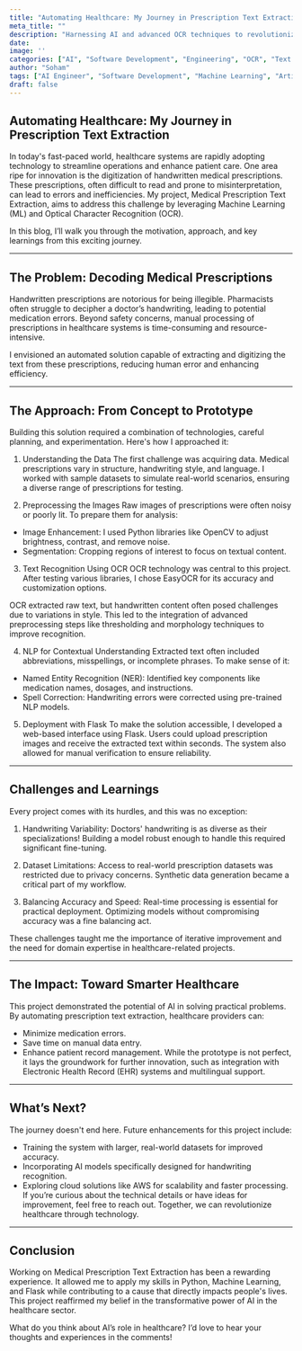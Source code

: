 ```yaml
---
title: "Automating Healthcare: My Journey in Prescription Text Extraction"
meta_title: ""
description: "Harnessing AI and advanced OCR techniques to revolutionize the digitization of handwritten medical prescriptions, enhancing healthcare accuracy and operational efficiency."
date: 
image: ''
categories: ["AI", "Software Development", "Engineering", "OCR", "Text Extraction"]
author: "Soham"
tags: ["AI Engineer", "Software Development", "Machine Learning", "Artificial Intelligence"]
draft: false
---
```



## Automating Healthcare: My Journey in Prescription Text Extraction

In today's fast-paced world, healthcare systems are rapidly adopting technology to streamline operations and enhance patient care. One area ripe for innovation is the digitization of handwritten medical prescriptions. These prescriptions, often difficult to read and prone to misinterpretation, can lead to errors and inefficiencies. My project, Medical Prescription Text Extraction, aims to address this challenge by leveraging Machine Learning (ML) and Optical Character Recognition (OCR).

In this blog, I’ll walk you through the motivation, approach, and key learnings from this exciting journey.

---

## The Problem: Decoding Medical Prescriptions
Handwritten prescriptions are notorious for being illegible. Pharmacists often struggle to decipher a doctor’s handwriting, leading to potential medication errors. Beyond safety concerns, manual processing of prescriptions in healthcare systems is time-consuming and resource-intensive.

I envisioned an automated solution capable of extracting and digitizing the text from these prescriptions, reducing human error and enhancing efficiency.

---

## The Approach: From Concept to Prototype
Building this solution required a combination of technologies, careful planning, and experimentation. Here's how I approached it:

1. Understanding the Data
The first challenge was acquiring data. Medical prescriptions vary in structure, handwriting style, and language. I worked with sample datasets to simulate real-world scenarios, ensuring a diverse range of prescriptions for testing.

2. Preprocessing the Images
Raw images of prescriptions were often noisy or poorly lit. To prepare them for analysis:

- Image Enhancement: I used Python libraries like OpenCV to adjust brightness, contrast, and remove noise.
- Segmentation: Cropping regions of interest to focus on textual content.

3. Text Recognition Using OCR
OCR technology was central to this project. After testing various libraries, I chose EasyOCR for its accuracy and customization options.

OCR extracted raw text, but handwritten content often posed challenges due to variations in style. This led to the integration of advanced preprocessing steps like thresholding and morphology techniques to improve recognition.

4. NLP for Contextual Understanding
Extracted text often included abbreviations, misspellings, or incomplete phrases. To make sense of it:

- Named Entity Recognition (NER): Identified key components like medication names, dosages, and instructions.
- Spell Correction: Handwriting errors were corrected using pre-trained NLP models.

5. Deployment with Flask
To make the solution accessible, I developed a web-based interface using Flask. Users could upload prescription images and receive the extracted text within seconds. The system also allowed for manual verification to ensure reliability.

---

## Challenges and Learnings
Every project comes with its hurdles, and this was no exception:

1. Handwriting Variability: Doctors' handwriting is as diverse as their specializations! Building a model robust enough to handle this required significant fine-tuning.

2. Dataset Limitations: Access to real-world prescription datasets was restricted due to privacy concerns. Synthetic data generation became a critical part of my workflow.

3. Balancing Accuracy and Speed: Real-time processing is essential for practical deployment. Optimizing models without compromising accuracy was a fine balancing act.

These challenges taught me the importance of iterative improvement and the need for domain expertise in healthcare-related projects.

---

## The Impact: Toward Smarter Healthcare
This project demonstrated the potential of AI in solving practical problems. By automating prescription text extraction, healthcare providers can:

- Minimize medication errors.
- Save time on manual data entry.
- Enhance patient record management.
While the prototype is not perfect, it lays the groundwork for further innovation, such as integration with Electronic Health Record (EHR) systems and multilingual support.

---

## What’s Next?
The journey doesn't end here. Future enhancements for this project include:

- Training the system with larger, real-world datasets for improved accuracy.
- Incorporating AI models specifically designed for handwriting recognition.
- Exploring cloud solutions like AWS for scalability and faster processing.
If you’re curious about the technical details or have ideas for improvement, feel free to reach out. Together, we can revolutionize healthcare through technology.

---

## Conclusion
Working on Medical Prescription Text Extraction has been a rewarding experience. It allowed me to apply my skills in Python, Machine Learning, and Flask while contributing to a cause that directly impacts people's lives. This project reaffirmed my belief in the transformative power of AI in the healthcare sector.

What do you think about AI’s role in healthcare? I’d love to hear your thoughts and experiences in the comments!


